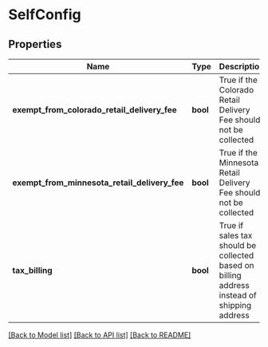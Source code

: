# SelfConfig

## Properties
Name | Type | Description | Notes
------------ | ------------- | ------------- | -------------
**exempt_from_colorado_retail_delivery_fee** | **bool** | True if the Colorado Retail Delivery Fee should not be collected | [optional] 
**exempt_from_minnesota_retail_delivery_fee** | **bool** | True if the Minnesota Retail Delivery Fee should not be collected | [optional] 
**tax_billing** | **bool** | True if sales tax should be collected based on billing address instead of shipping address | [optional] 

[[Back to Model list]](../README.md#documentation-for-models) [[Back to API list]](../README.md#documentation-for-api-endpoints) [[Back to README]](../README.md)


